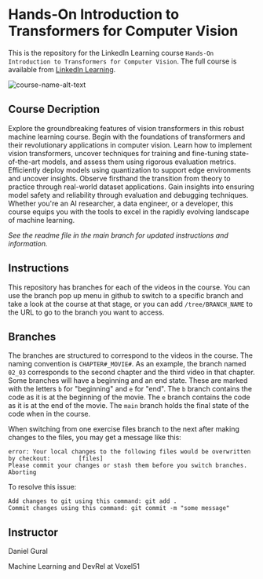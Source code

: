 # Hands-On Introduction to Transformers for Computer Vision
This is the repository for the LinkedIn Learning course `Hands-On Introduction to Transformers for Computer Vision`. The full course is available from [LinkedIn Learning][lil-course-url].

![course-name-alt-text][lil-thumbnail-url] 

## Course Decription

Explore the groundbreaking features of vision transformers in this robust machine learning course. Begin with the foundations of transformers and their revolutionary applications in computer vision. Learn how to implement vision transformers, uncover techniques for training and fine-tuning state-of-the-art models, and assess them using rigorous evaluation metrics. Efficiently deploy models using quantization to support edge environments and uncover insights. Observe firsthand the transition from theory to practice through real-world dataset applications. Gain insights into ensuring model safety and reliability through evaluation and debugging techniques. Whether you're an AI researcher, a data engineer, or a developer, this course equips you with the tools to excel in the rapidly evolving landscape of machine learning.

_See the readme file in the main branch for updated instructions and information._
## Instructions
This repository has branches for each of the videos in the course. You can use the branch pop up menu in github to switch to a specific branch and take a look at the course at that stage, or you can add `/tree/BRANCH_NAME` to the URL to go to the branch you want to access.

## Branches
The branches are structured to correspond to the videos in the course. The naming convention is `CHAPTER#_MOVIE#`. As an example, the branch named `02_03` corresponds to the second chapter and the third video in that chapter. 
Some branches will have a beginning and an end state. These are marked with the letters `b` for "beginning" and `e` for "end". The `b` branch contains the code as it is at the beginning of the movie. The `e` branch contains the code as it is at the end of the movie. The `main` branch holds the final state of the code when in the course.

When switching from one exercise files branch to the next after making changes to the files, you may get a message like this:

    error: Your local changes to the following files would be overwritten by checkout:        [files]
    Please commit your changes or stash them before you switch branches.
    Aborting

To resolve this issue:
	
    Add changes to git using this command: git add .
	Commit changes using this command: git commit -m "some message"

 ## Instructor

Daniel Gural

Machine Learning and DevRel at Voxel51


[0]: # (Replace these placeholder URLs with actual course URLs)

[lil-course-url]: https://www.linkedin.com/learning/hands-on-introduction-to-transformers-for-computer-vision
[lil-thumbnail-url]: https://media.licdn.com/dms/image/v2/D4E0DAQEi84RIIU0daQ/learning-public-crop_675_1200/B4EZfMC_zKHYAc-/0/1751475027463?e=2147483647&v=beta&t=ZBlrtAUbYf7Y9pxNMHGObTuaN2sAo8Kvph2gq1P3gds

